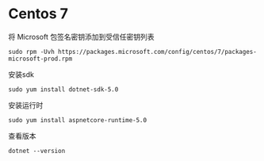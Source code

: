 # Centos 7

将 Microsoft 包签名密钥添加到受信任密钥列表

```
sudo rpm -Uvh https://packages.microsoft.com/config/centos/7/packages-microsoft-prod.rpm
```

安装sdk

```
sudo yum install dotnet-sdk-5.0
```

安装运行时

```
sudo yum install aspnetcore-runtime-5.0
```

查看版本

```
dotnet --version
```

